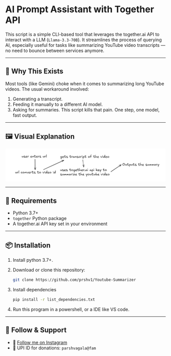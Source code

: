 # AI Prompt Assistant with Together API

This script is a simple CLI-based tool that leverages the together.ai API to interact with a LLM (`Llama-3.3-70B`). It streamlines the process of querying AI, especially useful for tasks like summarizing YouTube video transcripts — no need to bounce between services anymore.

---
## 🧠 Why This Exists

Most tools (like Gemini) choke when it comes to summarizing long YouTube videos. The usual workaround involved:
1. Generating a transcript.
2. Feeding it manually to a different AI model.
3. Asking for summaries.
This script kills that pain. One step, one model, fast output.

---
## 🖼️ Visual Explanation
<img src="Functioning.png" alt="This image explains functioning of this tool">

---
## 🔧 Requirements

- Python 3.7+
- `together` Python package
- A together.ai API key set in your environment

---
## 📦 Installation

1. Install python 3.7+.

2. Download or clone this repository:
   ```bash
   git clone https://github.com/prshv1/Youtube-Summarizer

3. Install dependencies
    ```bash
    pip install -r list_dependencies.txt

4. Run this program in a powershell, or a IDE like VS code. 

---
## 📱 Follow & Support

- 📸 [Follow me on Instagram](https://www.instagram.com/parshva.0/)
- 💸 UPI ID for donations: `parshvagala@fam`

